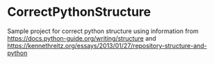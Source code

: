 # CorrectPythonStructure
Sample project for correct python structure using information from https://docs.python-guide.org/writing/structure and https://kennethreitz.org/essays/2013/01/27/repository-structure-and-python
